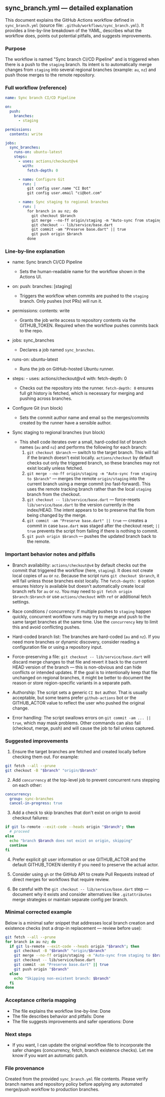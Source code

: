 ## sync_branch.yml — detailed explanation

This document explains the GitHub Actions workflow defined in `sync_branch.yml` (source file: `.github/workflows/sync_branch.yml`). It provides a line-by-line breakdown of the YAML, describes what the workflow does, points out potential pitfalls, and suggests improvements.

### Purpose

The workflow is named "Sync branch CI/CD Pipeline" and is triggered when there is a push to the `staging` branch. Its intent is to automatically merge changes from `staging` into several regional branches (example: `au`, `nz`) and push those merges to the remote repository.

### Full workflow (reference)

```yaml
name: Sync branch CI/CD Pipeline

on:
  push:
    branches:
      - staging

permissions:
  contents: write

jobs:
  sync_branches:
    runs-on: ubuntu-latest
    steps:
      - uses: actions/checkout@v4
        with:
          fetch-depth: 0

      - name: Configure Git
        run: |
          git config user.name "CI Bot"
          git config user.email "ci@bot.com"

      - name: Sync staging to regional branches
        run: |
          for branch in au nz; do
            git checkout $branch
            git merge --no-ff origin/staging -m "Auto-sync from staging to $branch"
            git checkout -- lib/service/base.dart
            git commit -am "Preserve base.dart" || true
            git push origin $branch
          done
```

### Line-by-line explanation

- name: Sync branch CI/CD Pipeline
  - Sets the human-readable name for the workflow shown in the Actions UI.

- on: push: branches: [staging]
  - Triggers the workflow when commits are pushed to the `staging` branch. Only pushes (not PRs) will run it.

- permissions: contents: write
  - Grants the job write access to repository contents via the GITHUB_TOKEN. Required when the workflow pushes commits back to the repo.

- jobs: sync_branches
  - Declares a job named `sync_branches`.

- runs-on: ubuntu-latest
  - Runs the job on GitHub-hosted Ubuntu runner.

- steps: - uses: actions/checkout@v4 with: fetch-depth: 0
  - Checks out the repository into the runner. `fetch-depth: 0` ensures full git history is fetched, which is necessary for merging and pushing across branches.

- Configure Git (run block)
  - Sets the commit author name and email so the merges/commits created by the runner have a sensible author.

- Sync staging to regional branches (run block)
  - This shell code iterates over a small, hard-coded list of branch names (`au` and `nz`) and performs the following for each branch:
    1. `git checkout $branch` — switch to the target branch. This will fail if the branch doesn't exist locally. `actions/checkout` by default checks out only the triggered branch, so these branches may not exist locally unless fetched.
    2. `git merge --no-ff origin/staging -m "Auto-sync from staging to $branch"` — merges the remote `origin/staging` into the current branch using a merge commit (no fast-forward). This uses the remote tracking branch rather than the local `staging` branch from the checkout.
    3. `git checkout -- lib/service/base.dart` — force-resets `lib/service/base.dart` to the version currently in the index/HEAD. The intent appears to be to preserve that file from being changed by the merge.
    4. `git commit -am "Preserve base.dart" || true` — creates a commit in case `base.dart` was staged after the checkout reset; `|| true` prevents the script from failing if there is nothing to commit.
    5. `git push origin $branch` — pushes the updated branch back to the remote.

### Important behavior notes and pitfalls

- Branch availability: `actions/checkout@v4` by default checks out the commit that triggered the workflow (here, `staging`). It does not create local copies of `au` or `nz`. Because the script runs `git checkout $branch`, it will fail unless those branches exist locally. The `fetch-depth: 0` option ensures history is available but doesn't automatically create local branch refs for `au` or `nz`. You may need to `git fetch origin $branch:$branch` or use `actions/checkout` with `ref` or additional fetch settings.

- Race conditions / concurrency: If multiple pushes to `staging` happen quickly, concurrent workflow runs may try to merge and push to the same target branches at the same time. Use the `concurrency` key to limit this and avoid conflicting pushes.

- Hard-coded branch list: The branches are hard-coded (`au` and `nz`). If you need more branches or dynamic discovery, consider reading a configuration file or using a repository input.

- Force-preserving a file: `git checkout -- lib/service/base.dart` will discard merge changes to that file and revert it back to the current HEAD version of the branch — this is non-obvious and can hide conflicts or intended updates. If the goal is to intentionally keep that file unchanged on regional branches, it might be better to document the reason or store region-specific variants in a separate path.

- Authorship: The script sets a generic `CI Bot` author. That is usually acceptable, but some teams prefer `github-actions` bot or the GITHUB_ACTOR value to reflect the user who pushed the original change.

- Error handling: The script swallows errors on `git commit -am ... || true`, which may mask problems. Other commands can also fail (checkout, merge, push) and will cause the job to fail unless captured.

### Suggested improvements

1. Ensure the target branches are fetched and created locally before checking them out. For example:

```sh
git fetch --all --prune
git checkout -B "$branch" "origin/$branch"
```

2. Add `concurrency` at the top-level job to prevent concurrent runs stepping on each other:

```yaml
concurrency:
  group: sync-branches
  cancel-in-progress: true
```

3. Add a check to skip branches that don't exist on origin to avoid checkout failures:

```sh
if git ls-remote --exit-code --heads origin "$branch"; then
  # proceed
else
  echo "branch $branch does not exist on origin, skipping"
  continue
fi
```

4. Prefer explicit git user information or use GITHUB_ACTOR and the default GITHUB_TOKEN identity if you need to preserve the actual actor.

5. Consider using `gh` or the GitHub API to create Pull Requests instead of direct merges for workflows that require review.

6. Be careful with the `git checkout -- lib/service/base.dart` step — document why it exists and consider alternatives like `.gitattributes` merge strategies or maintain separate config per branch.

### Minimal corrected example

Below is a minimal safer snippet that addresses local branch creation and existence checks (not a drop-in replacement — review before use):

```sh
git fetch --all --prune
for branch in au nz; do
  if git ls-remote --exit-code --heads origin "$branch"; then
    git checkout -B "$branch" "origin/$branch"
    git merge --no-ff origin/staging -m "Auto-sync from staging to $branch"
    git checkout -- lib/service/base.dart
    git commit -am "Preserve base.dart" || true
    git push origin "$branch"
  else
    echo "Skipping non-existent branch: $branch"
  fi
done
```

### Acceptance criteria mapping

- The file explains the workflow line-by-line: Done
- The file describes behavior and pitfalls: Done
- The file suggests improvements and safer operations: Done

### Next steps

- If you want, I can update the original workflow file to incorporate the safer changes (concurrency, fetch, branch existence checks). Let me know if you want an automatic patch.

### File provenance

Created from the provided `sync_branch.yml` file contents. Please verify branch names and repository policy before applying any automated merge/push workflow to production branches.
